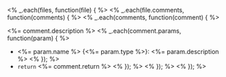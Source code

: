 <% _.each(files, function(file) { %> <% _.each(file.comments, function(comments) { %>
<% _.each(comments, function(comment) { %>


<%= comment.description %>
<% _.each(comment.params, function(param) { %>
* <%= param.name %> {<%= param.type %>}: <%= param.description %> <% }); %>
* `return` <%= comment.return %> <% }); %> <% }); %>
<% }); %>